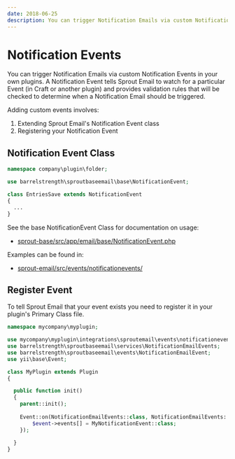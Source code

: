 ```yaml
---
date: 2018-06-25
description: You can trigger Notification Emails via custom Notification Events in your own plugins.
---
```


# Notification Events

You can trigger Notification Emails via custom Notification Events in your own plugins. A Notification Event tells Sprout Email to watch for a particular Event (in Craft or another plugin) and provides validation rules that will be checked to determine when a Notification Email should be triggered.

Adding custom events involves:

1. Extending Sprout Email's Notification Event class
2. Registering your Notification Event

## Notification Event Class

``` php
namespace company\plugin\folder;

use barrelstrength\sproutbaseemail\base\NotificationEvent;

class EntriesSave extends NotificationEvent
{
  ...
}
```

See the base NotificationEvent Class for documentation on usage:

- [sprout-base/src/app/email/base/NotificationEvent.php](./https://github.com/barrelstrength/craft-sprout-base/blob/v2/src/app/email/base/NotificationEvent.php)

Examples can be found in:

- [sprout-email/src/events/notificationevents/](https://github.com/barrelstrength/craft-sprout-email/tree/develop/src/events/notificationevents) 

## Register Event

To tell Sprout Email that your event exists you need to register it in your plugin's Primary Class file.

``` php
namespace mycompany\myplugin;

use mycompany\myplugin\integrations\sproutemail\events\notificationevents\MyNotificationEvent;
use barrelstrength\sproutbaseemail\services\NotificationEmailEvents;
use barrelstrength\sproutbaseemail\events\NotificationEmailEvent;
use yii\base\Event;

class MyPlugin extends Plugin
{

  public function init()
  {
    parent::init();
    
    Event::on(NotificationEmailEvents::class, NotificationEmailEvents::EVENT_REGISTER_EMAIL_EVENT_TYPES, function(NotificationEmailEvent $event) {
        $event->events[] = MyNotificationEvent::class;
    });
  
  }
}
```